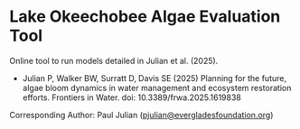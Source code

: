 Lake Okeechobee Algae Evaluation Tool
================

Online tool to run models detailed in Julian et al. (2025).

- Julian P, Walker BW, Surratt D, Davis SE (2025) Planning for the
  future, algae bloom dynamics in water management and ecosystem
  restoration efforts. Frontiers in Water. doi:
  10.3389/frwa.2025.1619838

Corresponding Author: Paul Julian (<pjulian@evergladesfoundation.org>)
